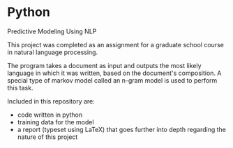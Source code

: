# Python
Predictive Modeling Using NLP

This project was completed as an assignment for a graduate school course in natural language processing. 

The program takes a document as input and outputs the most likely language in which it was written, based on the document's composition. A special type of markov model called an n-gram model is used to perform this task.

Included in this repository are: 

- code written in python
- training data for the model 
- a report (typeset using LaTeX) that goes further into depth regarding the nature of this project
